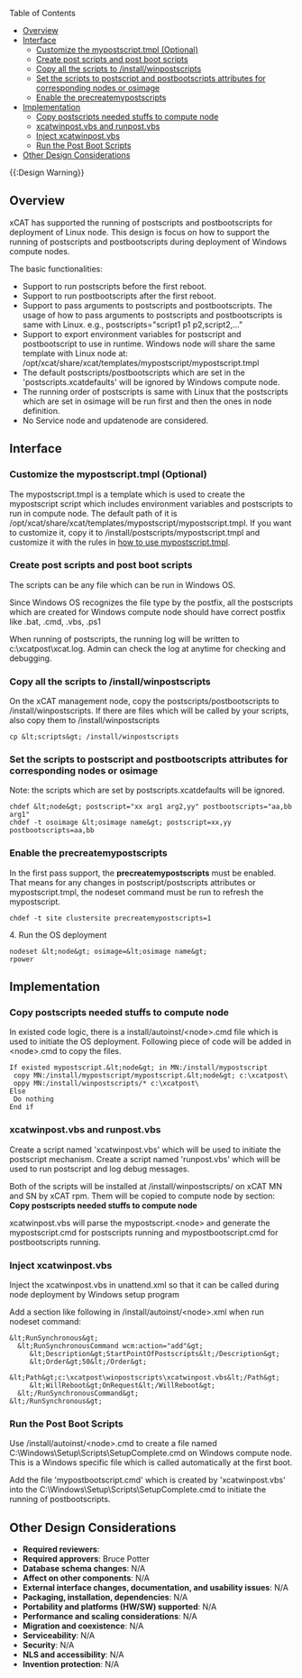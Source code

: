 <!-- START doctoc generated TOC please keep comment here to allow auto update -->
<!-- DON'T EDIT THIS SECTION, INSTEAD RE-RUN doctoc TO UPDATE -->
Table of Contents

- [Overview](#overview)
- [Interface](#interface)
  - [Customize the mypostscript.tmpl (Optional)](#customize-the-mypostscripttmpl-optional)
  - [Create post scripts and post boot scripts](#create-post-scripts-and-post-boot-scripts)
  - [Copy all the scripts to /install/winpostscripts](#copy-all-the-scripts-to-installwinpostscripts)
  - [Set the scripts to postscript and postbootscripts attributes for corresponding nodes or osimage](#set-the-scripts-to-postscript-and-postbootscripts-attributes-for-corresponding-nodes-or-osimage)
  - [Enable the precreatemypostscripts](#enable-the-precreatemypostscripts)
- [Implementation](#implementation)
  - [Copy postscripts needed stuffs to compute node](#copy-postscripts-needed-stuffs-to-compute-node)
  - [xcatwinpost.vbs and runpost.vbs](#xcatwinpostvbs-and-runpostvbs)
  - [Inject xcatwinpost.vbs](#inject-xcatwinpostvbs)
  - [Run the Post Boot Scripts](#run-the-post-boot-scripts)
- [Other Design Considerations](#other-design-considerations)

<!-- END doctoc generated TOC please keep comment here to allow auto update -->

{{:Design Warning}} 


## Overview

xCAT has supported the running of postscripts and postbootscripts for deployment of Linux node. This design is focus on how to support the running of postscripts and postbootscripts during deployment of Windows compute nodes. 

The basic functionalities: 

    

  * Support to run postscripts before the first reboot. 
  * Support to run postbootscripts after the first reboot. 
  * Support to pass arguments to postscripts and postbootscripts. The usage of how to pass arguments to postscripts and postbootscripts is same with Linux. e.g., postscripts="script1 p1 p2,script2,..." 
  * Support to export environment variables for postscript and postbootscript to use in runtime. Windows node will share the same template with Linux node at: /opt/xcat/share/xcat/templates/mypostscript/mypostscript.tmpl 
  * The default postscripts/postbootscripts which are set in the 'postscripts.xcatdefaults' will be ignored by Windows compute node. 
  * The running order of postscripts is same with Linux that the postscripts which are set in osimage will be run first and then the ones in node definition. 
  * No Service node and updatenode are considered. 

## Interface

### Customize the mypostscript.tmpl (Optional)

The mypostscript.tmpl is a template which is used to create the mypostscript script which includes environment variables and postscripts to run in compute node. The default path of it is /opt/xcat/share/xcat/templates/mypostscript/mypostscript.tmpl. If you want to customize it, copy it to /install/postscripts/mypostscript.tmpl and customize it with the rules in [how to use mypostscript.tmpl](http://sourceforge.net/apps/mediawiki/xcat/index.php?title=Postscripts_and_Prescripts#Using_the_mypostscript_template). 

### Create post scripts and post boot scripts

The scripts can be any file which can be run in Windows OS. 

Since Windows OS recognizes the file type by the postfix, all the postscripts which are created for Windows compute node should have correct postfix like .bat, .cmd, .vbs, .ps1 

When running of postscripts, the running log will be written to c:\xcatpost\xcat.log. Admin can check the log at anytime for checking and debugging. 

### Copy all the scripts to /install/winpostscripts

On the xCAT management node, copy the postscripts/postbootscripts to /install/winpostscripts. If there are files which will be called by your scripts, also copy them to /install/winpostscripts 
    
    cp &lt;scripts&gt; /install/winpostscripts
    

### Set the scripts to postscript and postbootscripts attributes for corresponding nodes or osimage

Note: the scripts which are set by postscripts.xcatdefaults will be ignored. 
    
    chdef &lt;node&gt; postscript="xx arg1 arg2,yy" postbootscripts="aa,bb arg1"
    chdef -t osoimage &lt;osimage name&gt; postscript=xx,yy postbootscripts=aa,bb
    

### Enable the precreatemypostscripts

In the first pass support, the **precreatemypostscripts** must be enabled. That means for any changes in postscript/postscripts attributes or mypostscript.tmpl, the nodeset command must be run to refresh the mypostscript. 
    
    chdef -t site clustersite precreatemypostscripts=1
    

4\. Run the OS deployment 
    
    nodeset &lt;node&gt; osimage=&lt;osimage name&gt;
    rpower
    

  


## Implementation

### Copy postscripts needed stuffs to compute node

In existed code logic, there is a install/autoinst/&lt;node&gt;.cmd file which is used to initiate the OS deployment. Following piece of code will be added in &lt;node&gt;.cmd to copy the files. 
    
    If existed mypostscript.&lt;node&gt; in MN:/install/mypostscript
     copy MN:/install/mypostscript/mypostscript.&lt;node&gt; c:\xcatpost\
     oppy MN:/install/winpostscripts/* c:\xcatpost\
    Else 
     Do nothing
    End if
    

### xcatwinpost.vbs and runpost.vbs

Create a script named 'xcatwinpost.vbs' which will be used to initiate the postscript mechanism. Create a script named 'runpost.vbs' which will be used to run postscript and log debug messages. 

Both of the scripts will be installed at /install/winpostscripts/ on xCAT MN and SN by xCAT rpm. Them will be copied to compute node by section: **Copy postscripts needed stuffs to compute node**

xcatwinpost.vbs will parse the mypostscript.&lt;node&gt; and generate the mypostscript.cmd for postscripts running and mypostbootscript.cmd for postbootscripts running. 

### Inject xcatwinpost.vbs

Inject the xcatwinpost.vbs in unattend.xml so that it can be called during node deployment by Windows setup program 

Add a section like following in /install/autoinst/&lt;node&gt;.xml when run nodeset command: 
    
    &lt;RunSynchronous&gt;
      &lt;RunSynchronousCommand wcm:action="add"&gt;
         &lt;Description&gt;StartPointOfPostscripts&lt;/Description&gt;
         &lt;Order&gt;50&lt;/Order&gt;
         &lt;Path&gt;c:\xcatpost\winpostscripts\xcatwinpost.vbs&lt;/Path&gt;
         &lt;WillReboot&gt;OnRequest&lt;/WillReboot&gt;
      &lt;/RunSynchronousCommand&gt;
    &lt;/RunSynchronous&gt;
    

### Run the Post Boot Scripts

Use /install/autoinst/&lt;node&gt;.cmd to create a file named C:\Windows\Setup\Scripts\SetupComplete.cmd on Windows compute node. This is a Windows specific file which is called automatically at the first boot. 

Add the file 'mypostbootscript.cmd' which is created by 'xcatwinpost.vbs' into the C:\Windows\Setup\Scripts\SetupComplete.cmd to initiate the running of postbootscripts. 

  


## Other Design Considerations

  * **Required reviewers**: 
  * **Required approvers**: Bruce Potter 
  * **Database schema changes**: N/A 
  * **Affect on other components**: N/A 
  * **External interface changes, documentation, and usability issues**: N/A 
  * **Packaging, installation, dependencies**: N/A 
  * **Portability and platforms (HW/SW) supported**: N/A 
  * **Performance and scaling considerations**: N/A 
  * **Migration and coexistence**: N/A 
  * **Serviceability**: N/A 
  * **Security**: N/A 
  * **NLS and accessibility**: N/A 
  * **Invention protection**: N/A 
